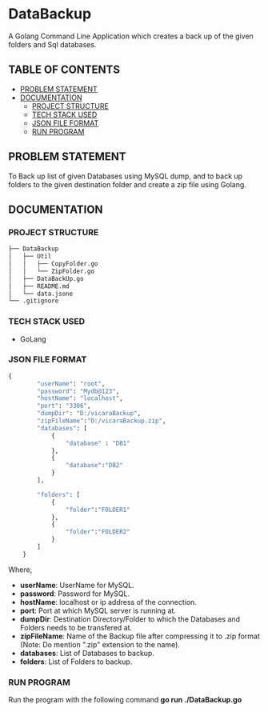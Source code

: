 # DataBackup
A Golang Command Line Application which creates a back up of the given folders and Sql databases.

## TABLE OF CONTENTS
- [PROBLEM STATEMENT](#problem-statement)
- [DOCUMENTATION](#documentation)
  *  [PROJECT STRUCTURE](#project-structure)
  *  [TECH STACK USED](#tech-stack-used)
  *  [JSON FILE FORMAT](#json-file-format)
  *  [RUN PROGRAM](#run-program)

## PROBLEM STATEMENT

To Back up list of given Databases using MySQL dump, and to back up folders to the given destination folder and create a zip file using Golang.

## DOCUMENTATION

### PROJECT STRUCTURE

``` bash
├── DataBackup
│   ├── Util 
│   │	├── CopyFolder.go
│   │	└── ZipFolder.go
│   ├── DataBackUp.go
│   ├── README.md
│   └── data.jsone
└── .gitignore
```
### TECH STACK USED 
* GoLang

### JSON FILE FORMAT

``` python 
{
		"userName": "root",
		"password": "Mydb@123",
		"hostName": "localhost",
		"port": "3306",
		"dumpDir": "D:/vicaraBackup",
		"zipFileName":"D:/vicaraBackup.zip",
		"databases": [
			{
				"database" : "DB1"
			},
			{
				"database":"DB2"
			}
		],

		"folders": [
			{
				"folder":"FOLDER1"
			},
			{
				"folder":"FOLDER2"
			}
		]
	}

```

Where,
* **userName**: UserName for MySQL.
* **password**: Password for MySQL.
* **hostName**: localhost or ip address of the connection.
* **port**: Port at which MySQL server is running at.
* **dumpDir**: Destination Directory/Folder to which the Databases and Folders needs to be transfered at.
* **zipFileName**: Name of the Backup file after compressing it to .zip format (Note: Do mention ".zip" extension to the name).
* **databases**: List of Databases to backup.
* **folders**: List of Folders to backup. 

### RUN PROGRAM
Run the program with the following command
**go run ./DataBackup.go**



